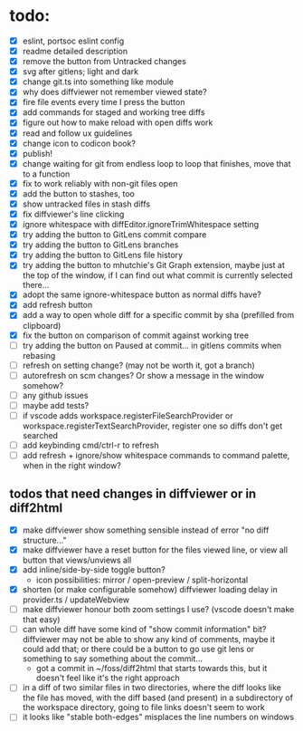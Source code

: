 # todo:

- [x] eslint, portsoc eslint config
- [x] readme detailed description
- [x] remove the button from Untracked changes
- [x] svg after gitlens; light and dark
- [x] change git.ts into something like module
- [x] why does diffviewer not remember viewed state?
- [x] fire file events every time I press the button
- [x] add commands for staged and working tree diffs
- [x] figure out how to make reload with open diffs work
- [x] read and follow ux guidelines
- [x] change icon to codicon book?
- [x] publish!
- [x] change waiting for git from endless loop to loop that finishes, move that
      to a function
- [x] fix to work reliably with non-git files open
- [x] add the button to stashes, too
- [x] show untracked files in stash diffs
- [x] fix diffviewer's line clicking
- [x] ignore whitespace with diffEditor.ignoreTrimWhitespace setting
- [x] try adding the button to GitLens commit compare
- [x] try adding the button to GitLens branches
- [x] try adding the button to GitLens file history
- [x] try adding the button to mhutchie's Git Graph extension, maybe just at the
      top of the window, if I can find out what commit is currently selected
      there...
- [x] adopt the same ignore-whitespace button as normal diffs have?
- [x] add refresh button
- [x] add a way to open whole diff for a specific commit by sha (prefilled from clipboard)
- [x] fix the button on comparison of commit against working tree
- [ ] try adding the button on Paused at commit... in gitlens commits when
      rebasing
- [ ] refresh on setting change? (may not be worth it, got a branch)
- [ ] autorefresh on scm changes? Or show a message in the window somehow?
- [ ] any github issues
- [ ] maybe add tests?
- [ ] if vscode adds workspace.registerFileSearchProvider or
      workspace.registerTextSearchProvider, register one so diffs don't get
      searched
- [ ] add keybinding cmd/ctrl-r to refresh
- [ ] add refresh + ignore/show whitespace commands to command palette, when in
      the right window?

## todos that need changes in diffviewer or in diff2html

- [x] make diffviewer show something sensible instead of error "no diff
      structure..."
- [x] make diffviewer have a reset button for the files viewed line, or view all
      button that views/unviews all
- [x] add inline/side-by-side toggle button?
  - icon possibilities: mirror / open-preview / split-horizontal
- [x] shorten (or make configurable somehow) diffviewer loading delay in
      provider.ts / updateWebview
- [ ] make diffviewer honour both zoom settings I use? (vscode doesn't make that
      easy)
- [ ] can whole diff have some kind of "show commit information" bit? diffviewer
      may not be able to show any kind of comments, maybe it could add that; or
      there could be a button to go use git lens or something to say something
      about the commit...
  - got a commit in ~/foss/diff2html that starts towards this, but it doesn't feel like it's the right approach
- [ ] in a diff of two similar files in two directories, where the diff looks
      like the file has moved, with the diff based (and present) in a
      subdirectory of the workspace directory, going to file links doesn't seem
      to work
- [ ] it looks like "stable both-edges" misplaces the line numbers on windows
